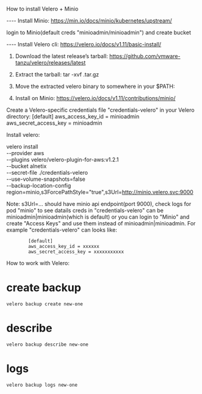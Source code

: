 How to install Velero + Minio


---- Install Minio:
https://min.io/docs/minio/kubernetes/upstream/

login to Minio(default creds "minioadmin/minioadmin") and create bucket


---- Install Velero cli:
https://velero.io/docs/v1.11/basic-install/

1. Download the latest release’s tarball:
	https://github.com/vmware-tanzu/velero/releases/latest

2. Extract the tarball:
	tar -xvf <RELEASE-TARBALL-NAME>.tar.gz

3. Move the extracted velero binary to somewhere in your $PATH:


4. Install on Minio:
https://velero.io/docs/v1.11/contributions/minio/


Create a Velero-specific credentials file "credentials-velero" in your Velero directory:
[default]
aws_access_key_id = minioadmin
aws_secret_access_key = minioadmin

Install velero:

velero install \
    --provider aws \
    --plugins velero/velero-plugin-for-aws:v1.2.1 \
    --bucket alnetix \
    --secret-file ./credentials-velero \
    --use-volume-snapshots=false \
    --backup-location-config region=minio,s3ForcePathStyle="true",s3Url=http://minio.velero.svc:9000


Note: s3Url=... should have minio api endpoint(port 9000), check logs for pod "minio" to see datails
	  creds in "credentials-velero" can be minioadmin|minioadmin(which is default) or you can login to "Minio" and 
	        create "Access Keys" and use them instead of minioadmin|minioadmin. 
	        For example "credentials-velero" can looks like:

	        [default]
			aws_access_key_id = xxxxxx
			aws_secret_access_key = xxxxxxxxxxx


How to work with Velero:

# create backup
	velero backup create new-one
# describe
	velero backup describe new-one
# logs
	velero backup logs new-one
